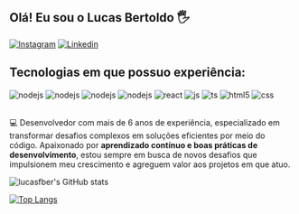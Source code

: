 ## Olá! Eu sou o Lucas Bertoldo 🖐️

[![Instagram](https://img.shields.io/badge/Instagram-E4405F?style=for-the-badge&logo=instagram&logoColor=white)](https://instagram.com/lucasbertoldo)
[![Linkedin](https://img.shields.io/badge/LinkedIn-0077B5?style=for-the-badge&logo=linkedin&logoColor=white)](https://www.linkedin.com/in/lucas-f-bertoldo/)

## Tecnologias em que possuo experiência:

<div style="display: inline-block">
  <img align="center" alt="nodejs" src="https://img.shields.io/badge/Node.js-43853D?style=for-the-badge&logo=node.js&logoColor=white" />
  <img align="center" alt="nodejs" src="https://img.shields.io/badge/Express.js-404D59?style=for-the-badge
  " />
  <img align="center" alt="nodejs" src="https://img.shields.io/badge/MongoDB-4EA94B?style=for-the-badge&logo=mongodb&logoColor=white" />
  <img align="center" alt="nodejs" src="https://img.shields.io/badge/PostgreSQL-316192?style=for-the-badge&logo=postgresql&logoColor=white" />
    <img align="center" alt="react" src="https://img.shields.io/badge/React-20232A?style=for-the-badge&logo=react&logoColor=61DAFB" />
    <img align="center" alt="js" src="https://img.shields.io/badge/JavaScript-F7DF1E?style=for-the-badge&logo=javascript&logoColor=black" />
  <img align="center" alt="ts" src="https://img.shields.io/badge/TypeScript-007ACC?style=for-the-badge&logo=typescript&logoColor=white" />
  <img align="center" alt="html5" src="https://img.shields.io/badge/HTML5-E34F26?style=for-the-badge&logo=html5&logoColor=white" />
  <img align="center" alt="css" src="https://img.shields.io/badge/CSS3-1572B6?style=for-the-badge&logo=css3&logoColor=white" />

</div><br/>
<br />

💻 Desenvolvedor com mais de 6 anos de experiência, especializado em transformar desafios complexos em soluções eficientes por meio do código. Apaixonado por <b>aprendizado contínuo e boas práticas de desenvolvimento</b>, estou sempre em busca de novos desafios que impulsionem meu crescimento e agreguem valor aos projetos em que atuo.

![lucasfber's GitHub stats](https://github-readme-stats.vercel.app/api?username=lucasfber&show_icons=true&theme=dracula)

[![Top Langs](https://github-readme-stats.vercel.app/api/top-langs/?username=lucasfber)](https://github.com/lucasfber/github-readme-stats)
